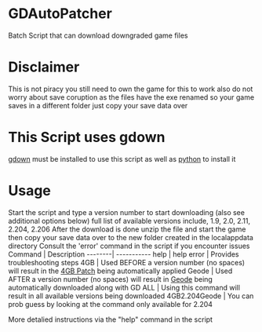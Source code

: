 # GDAutoPatcher
Batch Script that can download downgraded game files
# Disclaimer
This is not piracy you still need to own the game for this to work also do not worry about save coruption as the files have the exe renamed so your game saves in a different folder just copy your save data over 
# This Script uses gdown
[gdown](https://github.com/wkentaro/gdown) must be installed to use this script as well as [python](https://www.python.org) to install it

# Usage
Start the script and type a version number to start downloading (also see additional options below) full list of available versions include, 1.9, 2.0, 2.11, 2.204, 2.206
After the download is done unzip the file and start the game then copy your save data over to the new folder created in the localappdata directory 
Consult the 'error' command in the script if you encounter issues 
Command | Description
--------| -----------
help | help
error | Provides troubleshooting steps
4GB | Used BEFORE a version number (no spaces) will result in the [4GB Patch](https://ntcore.com/4gb-patch) being automatically applied 
Geode | Used AFTER a version number (no spaces) will result in [Geode](https://geode-sdk.org) being automatically downloaded along with GD
ALL | Using this command will result in all available versions being downloaded
4GB2.204Geode | You can prob guess by looking at the command only available for 2.204 

More detalied instructions via the "help" command in the script 
